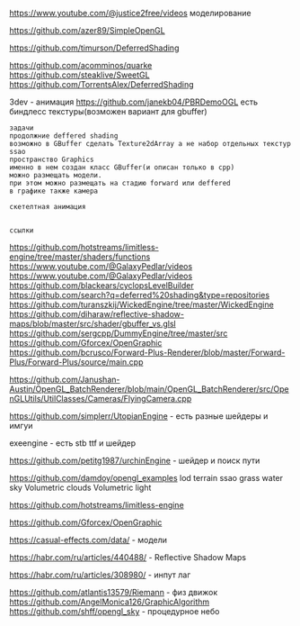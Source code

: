 ﻿https://www.youtube.com/@justice2free/videos
	моделирование


https://github.com/azer89/SimpleOpenGL


https://github.com/timurson/DeferredShading



https://github.com/acomminos/quarke
https://github.com/steaklive/SweetGL
https://github.com/TorrentsAlex/DeferredShading



3dev - анимация
https://github.com/janekb04/PBRDemoOGL
есть биндлесс текстуры(возможен вариант для gbuffer)


	задачи
	продолжние deffered shading
	возможно в GBuffer сделать Texture2dArray а не набор отдельных текстур
	ssao
	пространство Graphics
	именно в нем создан класс GBuffer(и описан только в cpp)
	можно размещать модели.
	при этом можно размещать на стадию forward или deffered
	в графике также камера

	скетелтная анимация


	ссылки



https://github.com/hotstreams/limitless-engine/tree/master/shaders/functions
https://www.youtube.com/@GalaxyPedlar/videos
https://www.youtube.com/@GalaxyPedlar/videos
https://github.com/blackears/cyclopsLevelBuilder
https://github.com/search?q=deferred%20shading&type=repositories
https://github.com/turanszkij/WickedEngine/tree/master/WickedEngine
https://github.com/diharaw/reflective-shadow-maps/blob/master/src/shader/gbuffer_vs.glsl
https://github.com/sergcpp/DummyEngine/tree/master/src
https://github.com/Gforcex/OpenGraphic
https://github.com/bcrusco/Forward-Plus-Renderer/blob/master/Forward-Plus/Forward-Plus/source/main.cpp



https://github.com/Janushan-Austin/OpenGL_BatchRenderer/blob/main/OpenGL_BatchRenderer/src/OpenGLUtils/UtilClasses/Cameras/FlyingCamera.cpp


https://github.com/simplerr/UtopianEngine 
	- есть разные шейдеры и имгуи

exeengine - есть stb ttf и шейдер

https://github.com/petitg1987/urchinEngine 
	- шейдер и поиск пути

https://github.com/damdoy/opengl_examples
	lod terrain
	ssao
	grass
	water
	sky
	Volumetric clouds 
	Volumetric light

https://github.com/hotstreams/limitless-engine

https://github.com/Gforcex/OpenGraphic

https://casual-effects.com/data/ - модели

https://habr.com/ru/articles/440488/ - Reflective Shadow Maps

https://habr.com/ru/articles/308980/ - инпут лаг

https://github.com/atlantis13579/Riemann - физ движок
https://github.com/AngelMonica126/GraphicAlgorithm
https://github.com/shff/opengl_sky - процедурное небо